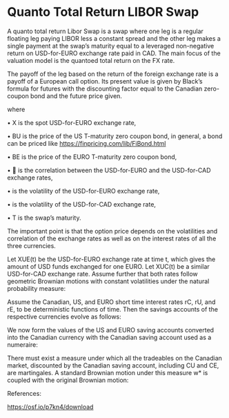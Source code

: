 # Quanto Total Return LIBOR Swap

A quanto total return Libor Swap is a swap where one leg is a regular floating leg paying LIBOR less a constant spread and the other leg makes a single payment at the swap’s maturity equal to a leveraged non-negative return on USD-for-EURO exchange rate paid in CAD. The main focus of the valuation model is the quantoed total return on the FX rate.


The payoff of the leg based on the return of the foreign exchange rate is a payoff of a European call option.  Its present value is given by Black’s formula for futures with the discounting factor equal to the Canadian zero-coupon bond and the future price given.

where 

•	X is the spot USD-for-EURO exchange rate,

•	BU is the price of the US T-maturity zero coupon bond, in general, a bond can be priced like https://finpricing.com/lib/FiBond.html

•	BE is the price of the EURO T-maturity zero coupon bond,

•	 is the correlation between the USD-for-EURO and the USD-for-CAD exchange rates,

•	  is the volatility of the USD-for-EURO exchange rate,

•	  is the volatility of the USD-for-CAD exchange rate,

•	T is the swap’s maturity.

The important point is that the option price depends on the volatilities and correlation of the exchange rates as well as on the interest rates of all the three currencies.

Let XUE(t) be the USD-for-EURO exchange rate at time t, which gives the amount of USD funds exchanged for one EURO. Let XUC(t) be a similar USD-for-CAD exchange rate. Assume further that both rates follow geometric Brownian motions with constant volatilities under the natural probability measure:

Assume the Canadian, US, and EURO short time interest rates rC, rU,  and rE, to be deterministic functions of time.  Then the savings accounts of the respective currencies evolve as follows:

We now form the values of the US and EURO saving accounts converted into the Canadian currency with the Canadian saving account used as a numeraire: 

There must exist a measure under which all the tradeables on the Canadian market, discounted by the Canadian saving account, including CU and CE, are martingales. A standard Brownian motion under this measure w* is coupled with the original Brownian motion:

References:

https://osf.io/p7kn4/download
